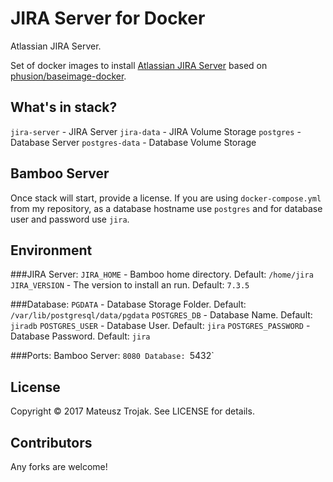 # JIRA Server for Docker
Atlassian JIRA Server.

Set of docker images to install [Atlassian JIRA Server](https://www.atlassian.com/software/jira) based on [phusion/baseimage-docker](https://github.com/phusion/baseimage-docker).

## What's in stack?
`jira-server` - JIRA Server
`jira-data` - JIRA Volume Storage
`postgres` - Database Server
`postgres-data` - Database Volume Storage

## Bamboo Server
Once stack will start, provide a license. If you are using `docker-compose.yml` from my repository, as a database hostname use `postgres` and for database user and password use `jira`.

## Environment
###JIRA Server:
`JIRA_HOME` - Bamboo home directory. Default: `/home/jira`
`JIRA_VERSION` - The version to install an run. Default: `7.3.5`

###Database:
`PGDATA` - Database Storage Folder. Default: `/var/lib/postgresql/data/pgdata`
`POSTGRES_DB` - Database Name. Default: `jiradb`
`POSTGRES_USER` - Database User. Default: `jira`
`POSTGRES_PASSWORD` - Database Password. Default: `jira`

###Ports:
Bamboo Server: `8080
Database: `5432`

## License
Copyright © 2017 Mateusz Trojak. See LICENSE for details.

## Contributors
Any forks are welcome!
